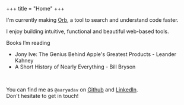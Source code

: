 +++
title = "Home"
+++

I'm currently making [Orb](https://orb.superwrapper.xyz/), a tool to search and understand code faster.

I enjoy building intuitive, functional and beautiful web-based tools.  

Books I’m reading
- Jony Ive: The Genius Behind Apple's Greatest Products - Leander Kahney
- A Short History of Nearly Everything - Bill Bryson

&nbsp;  

You can find me as `@aaryadav` on 
[Github](https://github.com/aaryadav) and 
[LinkedIn](https://linkedin.com/in/aaryadav).  
Don't hesitate to get in touch!
